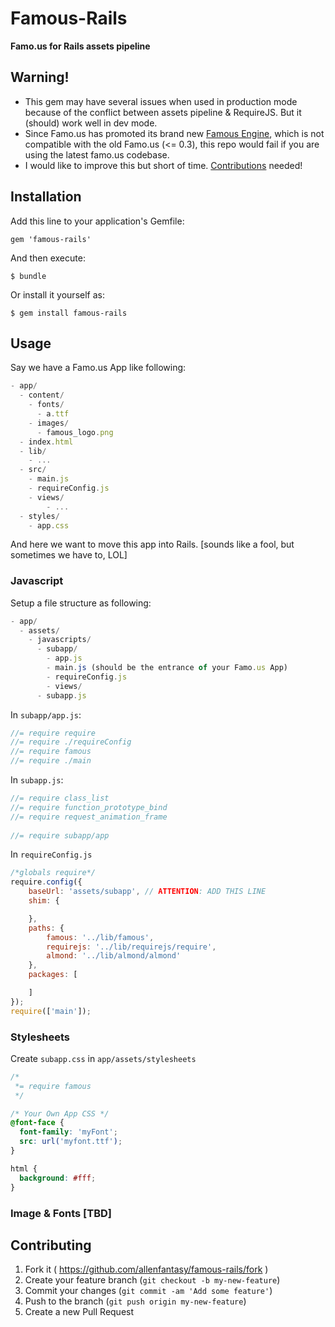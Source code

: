 # Famous-Rails

**Famo.us for Rails assets pipeline**
## Warning!

* This gem may have several issues when used in production mode because of the conflict between assets pipeline & RequireJS.
But it (should) work well in dev mode.
* Since Famo.us has promoted its brand new [Famous Engine](http://famous.org/), which is not compatible with the old Famo.us (<= 0.3), this repo would fail if you are using the latest famo.us codebase.
* I would like to improve this but short of time. [Contributions](#contributing) needed!

## Installation

Add this line to your application's Gemfile:

    gem 'famous-rails'

And then execute:

    $ bundle

Or install it yourself as:

    $ gem install famous-rails

## Usage

Say we have a Famo.us App like following:

```javascript
- app/
  - content/
    - fonts/
      - a.ttf
    - images/
      - famous_logo.png
  - index.html
  - lib/
    - ...
  - src/
    - main.js
    - requireConfig.js
    - views/
        - ...
  - styles/
    - app.css
```

And here we want to move this app into Rails. [sounds like a fool, 
but sometimes we have to, LOL]

### Javascript

Setup a file structure as following:
```javascript
- app/
  - assets/
    - javascripts/
      - subapp/
        - app.js
        - main.js (should be the entrance of your Famo.us App)
        - requireConfig.js
        - views/
      - subapp.js
```

In `subapp/app.js`:
```javascript
//= require require
//= require ./requireConfig
//= require famous
//= require ./main
```

In `subapp.js`:
```javascript
//= require class_list
//= require function_prototype_bind
//= require request_animation_frame
    
//= require subapp/app
```

In `requireConfig.js`

```javascript
/*globals require*/
require.config({
    baseUrl: 'assets/subapp', // ATTENTION: ADD THIS LINE
    shim: {

    },
    paths: {
        famous: '../lib/famous',
        requirejs: '../lib/requirejs/require',
        almond: '../lib/almond/almond'
    },
    packages: [

    ]
});
require(['main']);
```

### Stylesheets

Create `subapp.css` in `app/assets/stylesheets`

```css
/*
 *= require famous
 */

/* Your Own App CSS */
@font-face {
  font-family: 'myFont';
  src: url('myfont.ttf');
}

html {
  background: #fff;
}
```

### Image & Fonts [TBD]

## Contributing

1. Fork it ( https://github.com/allenfantasy/famous-rails/fork )
2. Create your feature branch (`git checkout -b my-new-feature`)
3. Commit your changes (`git commit -am 'Add some feature'`)
4. Push to the branch (`git push origin my-new-feature`)
5. Create a new Pull Request

